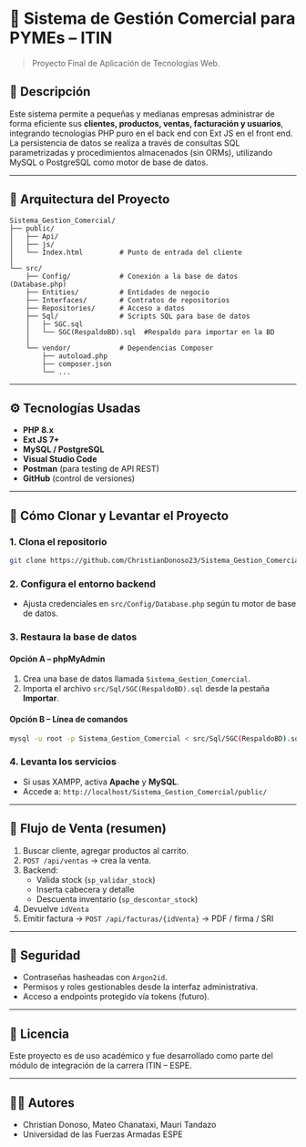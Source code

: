 
# 💼 Sistema de Gestión Comercial para PYMEs – ITIN

> Proyecto Final de Aplicación de Tecnologías Web.

## 📌 Descripción

Este sistema permite a pequeñas y medianas empresas administrar de forma eficiente sus **clientes, productos, ventas, facturación y usuarios**, integrando tecnologías PHP puro en el back end con Ext JS en el front end. La persistencia de datos se realiza a través de consultas SQL parametrizadas y procedimientos almacenados (sin ORMs), utilizando MySQL o PostgreSQL como motor de base de datos.

---

## 🧱 Arquitectura del Proyecto

```
Sistema_Gestion_Comercial/
├── public/
│   ├── Api/
│   ├── js/             
│   └── Index.html         # Punto de entrada del cliente
│ 
└── src/
    ├── Config/            # Conexión a la base de datos (Database.php)
    ├── Entities/          # Entidades de negocio
    ├── Interfaces/        # Contratos de repositorios
    ├── Repositories/      # Acceso a datos
    ├── Sql/               # Scripts SQL para base de datos
    │   ├─ SGC.sql
    │   └── SGC(RespaldoBD).sql  #Respaldo para importar en la BD
    │ 
    └── vendor/            # Dependencias Composer
        ├── autoload.php
        ├── composer.json
        └── ...
```

---

## ⚙️ Tecnologías Usadas

- **PHP 8.x**
- **Ext JS 7+**
- **MySQL / PostgreSQL**
- **Visual Studio Code**
- **Postman** (para testing de API REST)
- **GitHub** (control de versiones)

---

## 🚀 Cómo Clonar y Levantar el Proyecto

### 1. Clona el repositorio
```bash
git clone https://github.com/ChristianDonoso23/Sistema_Gestion_Comercial.git
```

### 2. Configura el entorno backend
- Ajusta credenciales en `src/Config/Database.php` según tu motor de base de datos.

### 3. Restaura la base de datos

#### Opción A – phpMyAdmin
1. Crea una base de datos llamada `Sistema_Gestion_Comercial`.
2. Importa el archivo `src/Sql/SGC(RespaldoBD).sql` desde la pestaña **Importar**.

#### Opción B – Línea de comandos
```bash
mysql -u root -p Sistema_Gestion_Comercial < src/Sql/SGC(RespaldoBD).sql
```

### 4. Levanta los servicios
- Si usas XAMPP, activa **Apache** y **MySQL**.
- Accede a: `http://localhost/Sistema_Gestion_Comercial/public/`

---

## 🔁 Flujo de Venta (resumen)

1. Buscar cliente, agregar productos al carrito.
2. `POST /api/ventas` → crea la venta.
3. Backend:
   - Valida stock (`sp_validar_stock`)
   - Inserta cabecera y detalle
   - Descuenta inventario (`sp_descontar_stock`)
4. Devuelve `idVenta`
5. Emitir factura → `POST /api/facturas/{idVenta}` → PDF / firma / SRI

---

## 🔐 Seguridad

- Contraseñas hasheadas con `Argon2id`.
- Permisos y roles gestionables desde la interfaz administrativa.
- Acceso a endpoints protegido vía tokens (futuro).

---

## 📄 Licencia

Este proyecto es de uso académico y fue desarrollado como parte del módulo de integración de la carrera ITIN – ESPE.

---

## 👨‍💻 Autores

- Christian Donoso, Mateo Chanataxi, Mauri Tandazo  
- Universidad de las Fuerzas Armadas ESPE
